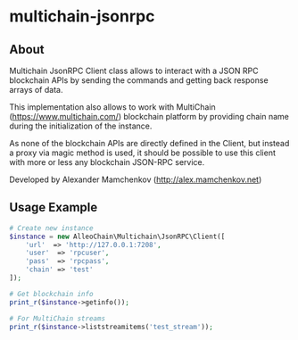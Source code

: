 multichain-jsonrpc
==================

About
-----

Multichain JsonRPC Client class allows to interact with a JSON RPC blockchain APIs
by sending the commands and getting back response arrays of data.

This implementation also allows to work with MultiChain (https://www.multichain.com/)
blockchain platform by providing chain name during the initialization of the instance.

As none of the blockchain APIs are directly defined in the Client, but instead a proxy
via magic method is used, it should be possible to use this client with more or less
any blockchain JSON-RPC service.

Developed by Alexander Mamchenkov (http://alex.mamchenkov.net)

Usage Example
-------------

```php
# Create new instance
$instance = new AlleoChain\Multichain\JsonRPC\Client([
    'url'  => 'http://127.0.0.1:7208',
    'user'  => 'rpcuser',
    'pass'  => 'rpcpass',
    'chain' => 'test'
]);

# Get blockchain info
print_r($instance->getinfo());

# For MultiChain streams
print_r($instance->liststreamitems('test_stream'));
```

